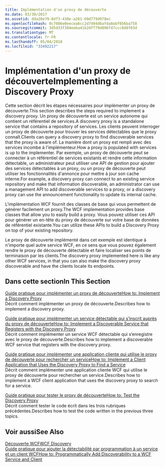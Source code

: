 ```yaml
---
title: Implémentation d'un proxy de découverte
ms.date: 03/30/2017
ms.assetid: dda20e79-8df3-438e-a281-69d779d978ec
ms.openlocfilehash: 0c7086e0eecea6cc2d7494d6afda0abf056ba758
ms.sourcegitcommit: 3d5d33f384eeba41b2dff79d096f47ccc8d8f03d
ms.translationtype: MT
ms.contentlocale: fr-FR
ms.lasthandoff: 05/04/2018
ms.locfileid: "33492217"
---
```

# <a name="implementing-a-discovery-proxy"></a><span data-ttu-id="c6c1c-102">Implémentation d'un proxy de découverte</span><span class="sxs-lookup"><span data-stu-id="c6c1c-102">Implementing a Discovery Proxy</span></span>
<span data-ttu-id="c6c1c-103">Cette section décrit les étapes nécessaires pour implémenter un proxy de découverte.</span><span class="sxs-lookup"><span data-stu-id="c6c1c-103">This section describes the steps required to implement a discovery proxy.</span></span> <span data-ttu-id="c6c1c-104">Un proxy de découverte est un service autonome qui contient un référentiel de services.</span><span class="sxs-lookup"><span data-stu-id="c6c1c-104">A discovery proxy is a standalone service that contains a repository of services.</span></span> <span data-ttu-id="c6c1c-105">Les clients peuvent interroger un proxy de découverte pour trouver les services détectables que le proxy connaît.</span><span class="sxs-lookup"><span data-stu-id="c6c1c-105">Clients can query a discovery proxy to find discoverable services that the proxy is aware of.</span></span> <span data-ttu-id="c6c1c-106">La manière dont un proxy est rempli avec des services incombe à l'implémenteur.</span><span class="sxs-lookup"><span data-stu-id="c6c1c-106">How a proxy is populated with services is up to the implementer.</span></span> <span data-ttu-id="c6c1c-107">Par exemple, un proxy de découverte peut se connecter à un référentiel de services existants et rendre cette information détectable, un administrateur peut utiliser une API de gestion pour ajouter des services détectables à un proxy, ou un proxy de découverte peut utiliser les fonctionnalités d'annonce pour mettre à jour son cache interne.</span><span class="sxs-lookup"><span data-stu-id="c6c1c-107">For example, a discovery proxy can connect to an existing service repository and make that information discoverable, an administrator can use a management API to add discoverable services to a proxy, or a discovery proxy can use the announcement functionality to update its internal cache.</span></span>  
  
 <span data-ttu-id="c6c1c-108">L'implémentation WCF fournit des classes de base qui vous permettent de générer facilement un proxy.</span><span class="sxs-lookup"><span data-stu-id="c6c1c-108">The WCF implementation provides base classes that allow you to easily build a proxy.</span></span> <span data-ttu-id="c6c1c-109">Vous pouvez utiliser ces API pour générer un en-tête du proxy de découverte sur votre base de données de référentiel existante.</span><span class="sxs-lookup"><span data-stu-id="c6c1c-109">You can utilize these APIs to build a Discovery Proxy on top of your existing repository.</span></span>  
  
 <span data-ttu-id="c6c1c-110">Le proxy de découverte implémenté dans cet exemple est identique à n'importe quel autre service WCF, en ce sens que vous pouvez également rendre le proxy de découverte détectable et faire localiser ses points de terminaison par les clients.</span><span class="sxs-lookup"><span data-stu-id="c6c1c-110">The discovery proxy implemented here is like any other WCF services, in that you can also make the discovery proxy discoverable and have the clients locate its endpoints.</span></span>  
  
## <a name="in-this-section"></a><span data-ttu-id="c6c1c-111">Dans cette section</span><span class="sxs-lookup"><span data-stu-id="c6c1c-111">In This Section</span></span>  
 [<span data-ttu-id="c6c1c-112">Guide pratique pour implémenter un proxy de découverte</span><span class="sxs-lookup"><span data-stu-id="c6c1c-112">How to: Implement a Discovery Proxy</span></span>](../../../../docs/framework/wcf/feature-details/how-to-implement-a-discovery-proxy.md)  
 <span data-ttu-id="c6c1c-113">Décrit comment implémenter un proxy de découverte.</span><span class="sxs-lookup"><span data-stu-id="c6c1c-113">Describes how to implement a discovery proxy.</span></span>  
  
 [<span data-ttu-id="c6c1c-114">Guide pratique pour implémenter un service détectable qui s’inscrit auprès du proxy de découverte</span><span class="sxs-lookup"><span data-stu-id="c6c1c-114">How to: Implement a Discoverable Service that Registers with the Discovery Proxy</span></span>](../../../../docs/framework/wcf/feature-details/discoverable-service-that-registers-with-the-discovery-proxy.md)  
 <span data-ttu-id="c6c1c-115">Décrit comment implémenter un service WCF détectable qui s’enregistre avec le proxy de découverte.</span><span class="sxs-lookup"><span data-stu-id="c6c1c-115">Describes how to implement a discoverable WCF service that registers with the discovery proxy.</span></span>  
  
 [<span data-ttu-id="c6c1c-116">Guide pratique pour implémenter une application cliente qui utilise le proxy de découverte pour rechercher un service</span><span class="sxs-lookup"><span data-stu-id="c6c1c-116">How to: Implement a Client Application that Uses the Discovery Proxy to Find a Service</span></span>](../../../../docs/framework/wcf/feature-details/client-app-discovery-proxy-to-find-a-service.md)  
 <span data-ttu-id="c6c1c-117">Décrit comment implémenter une application cliente WCF qui utilise le proxy de découverte pour rechercher un service.</span><span class="sxs-lookup"><span data-stu-id="c6c1c-117">Describes how to implement a WCF client application that uses the discovery proxy to search for a service.</span></span>  
  
 [<span data-ttu-id="c6c1c-118">Guide pratique pour tester le proxy de découverte</span><span class="sxs-lookup"><span data-stu-id="c6c1c-118">How to: Test the Discovery Proxy</span></span>](../../../../docs/framework/wcf/feature-details/how-to-test-the-discovery-proxy.md)  
 <span data-ttu-id="c6c1c-119">Décrit comment tester le code écrit dans les trois rubriques précédentes.</span><span class="sxs-lookup"><span data-stu-id="c6c1c-119">Describes how to test the code written in the previous three topics.</span></span>  
  
## <a name="see-also"></a><span data-ttu-id="c6c1c-120">Voir aussi</span><span class="sxs-lookup"><span data-stu-id="c6c1c-120">See Also</span></span>  
 [<span data-ttu-id="c6c1c-121">Découverte WCF</span><span class="sxs-lookup"><span data-stu-id="c6c1c-121">WCF Discovery</span></span>](../../../../docs/framework/wcf/feature-details/wcf-discovery.md)  
 [<span data-ttu-id="c6c1c-122">Guide pratique pour ajouter la détectabilité par programmation à un service et un client WCF</span><span class="sxs-lookup"><span data-stu-id="c6c1c-122">How to: Programmatically Add Discoverability to a WCF Service and Client</span></span>](../../../../docs/framework/wcf/feature-details/how-to-programmatically-add-discoverability-to-a-wcf-service-and-client.md)
